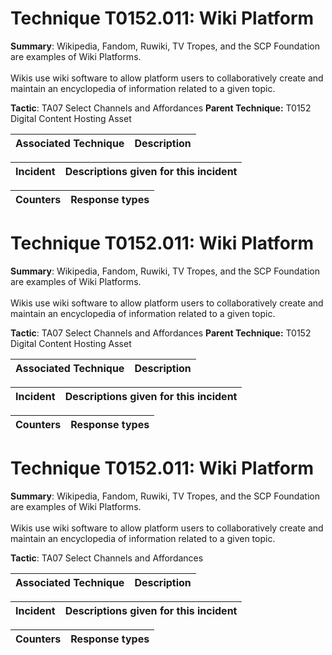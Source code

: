 # Technique T0152.011: Wiki Platform

**Summary**: Wikipedia, Fandom, Ruwiki, TV Tropes, and the SCP Foundation are examples of Wiki Platforms.<br><br>Wikis use wiki software to allow platform users to collaboratively create and maintain an encyclopedia of information related to a given topic. 

**Tactic**: TA07 Select Channels and Affordances **Parent Technique:** T0152 Digital Content Hosting Asset


| Associated Technique | Description |
| --------- | ------------------------- |



| Incident | Descriptions given for this incident |
| -------- | -------------------- |



| Counters | Response types |
| -------- | -------------- |


# Technique T0152.011: Wiki Platform

**Summary**: Wikipedia, Fandom, Ruwiki, TV Tropes, and the SCP Foundation are examples of Wiki Platforms.<br><br>Wikis use wiki software to allow platform users to collaboratively create and maintain an encyclopedia of information related to a given topic. 

**Tactic**: TA07 Select Channels and Affordances **Parent Technique:** T0152 Digital Content Hosting Asset


| Associated Technique | Description |
| --------- | ------------------------- |



| Incident | Descriptions given for this incident |
| -------- | -------------------- |



| Counters | Response types |
| -------- | -------------- |


# Technique T0152.011: Wiki Platform

**Summary**: Wikipedia, Fandom, Ruwiki, TV Tropes, and the SCP Foundation are examples of Wiki Platforms.<br><br>Wikis use wiki software to allow platform users to collaboratively create and maintain an encyclopedia of information related to a given topic. 

**Tactic**: TA07 Select Channels and Affordances


| Associated Technique | Description |
| --------- | ------------------------- |



| Incident | Descriptions given for this incident |
| -------- | -------------------- |



| Counters | Response types |
| -------- | -------------- |


